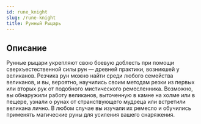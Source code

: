 ```yaml
---
id: rune_knight
slug: /rune-knight
title: Рунный Рыцарь
---
```

## Описание
Рунные рыцари укрепляют свою боевую доблесть при помощи сверхъестественной силы рун — древней практики, возникшей у великанов. Резчика рун можно найти среди любого семейства великанов, и вы, вероятно, научились своим методам резки из первых или вторых рук от подобного мистического ремесленника. Возможно, вы обнаружили работу великанов, выточенную в камне на холме или в пещере, узнали о рунах от странствующего мудреца или встретили великана лично. В любом случае вы изучали их ремесло и обучились применять магические руны для усиления вашего снаряжения.